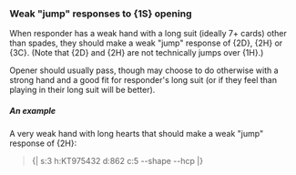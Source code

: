 ### <a name="Weak_jump_responses_to_1S_opening"> Weak "jump" responses to {1S} opening

When responder has a weak hand with a long suit (ideally 7+ cards) other than spades, they should make a weak "jump" response of {2D}, {2H} or {3C}. (Note that {2D} and {2H} are not technically jumps over {1H}.)

Opener should usually pass, though may choose to do otherwise with a strong hand and a good fit for responder's long suit (or if they feel than playing in their long suit will be better).

##### An example

A very weak hand with long hearts that should make a weak "jump" response of {2H}:

> {| s:3 h:KT975432 d:862 c:5 --shape --hcp |}
